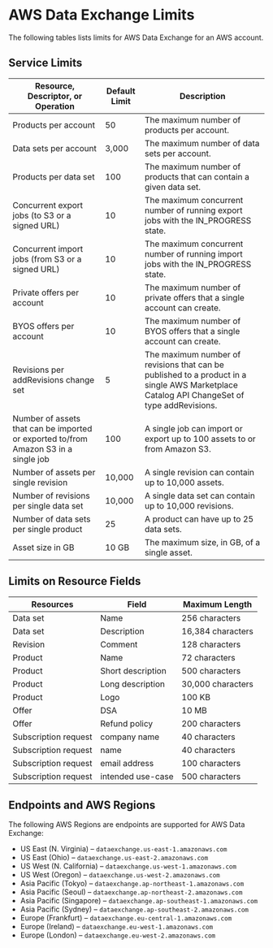 # AWS Data Exchange Limits<a name="limits"></a>

 The following tables lists limits for AWS Data Exchange for an AWS account\. 

## Service Limits<a name="limits-on-resource-fields"></a>


|  **Resource, Descriptor, or Operation**  |  **Default Limit**  |  **Description**  | 
| --- | --- | --- | 
| Products per account | 50 | The maximum number of products per account\. | 
| Data sets per account | 3,000 | The maximum number of data sets per account\. | 
| Products per data set | 100 | The maximum number of products that can contain a given data set\. | 
| Concurrent export jobs \(to S3 or a signed URL\) | 10 | The maximum concurrent number of running export jobs with the IN\_PROGRESS state\. | 
| Concurrent import jobs \(from S3 or a signed URL\) | 10 | The maximum concurrent number of running import jobs with the IN\_PROGRESS state\. | 
| Private offers per account | 10 | The maximum number of private offers that a single account can create\. | 
| BYOS offers per account | 10 | The maximum number of BYOS offers that a single account can create\. | 
| Revisions per addRevisions change set | 5 | The maximum number of revisions that can be published to a product in a single AWS Marketplace Catalog API ChangeSet of type addRevisions\. | 
| Number of assets that can be imported or exported to/from Amazon S3 in a single job | 100 | A single job can import or export up to 100 assets to or from Amazon S3\. | 
| Number of assets per single revision | 10,000  | A single revision can contain up to 10,000 assets\. | 
| Number of revisions per single data set  | 10,000  | A single data set can contain up to 10,000 revisions\. | 
| Number of data sets per single product | 25  | A product can have up to 25 data sets\.  | 
| Asset size in GB | 10 GB  | The maximum size, in GB, of a single asset\. | 

## Limits on Resource Fields<a name="limits-on-resource-fields"></a>


|  **Resources**  |  **Field**  |  **Maximum Length**  | 
| --- | --- | --- | 
| Data set | Name | 256 characters | 
| Data set | Description | 16,384 characters | 
| Revision | Comment | 128 characters | 
| Product | Name | 72 characters | 
| Product | Short description | 500 characters | 
| Product | Long description | 30,000 characters | 
| Product | Logo | 100 KB | 
| Offer | DSA | 10 MB | 
| Offer | Refund policy | 200 characters | 
| Subscription request | company name | 40 characters | 
| Subscription request | name | 40 characters | 
| Subscription request | email address | 100 characters | 
| Subscription request | intended use\-case | 500 characters | 

## Endpoints and AWS Regions<a name="api-endpoints"></a>

The following AWS Regions are endpoints are supported for AWS Data Exchange:
+ US East \(N\. Virginia\) – `dataexchange.us-east-1.amazonaws.com`
+ US East \(Ohio\) – `dataexchange.us-east-2.amazonaws.com`
+ US West \(N\. California\) – `dataexchange.us-west-1.amazonaws.com`
+ US West \(Oregon\) – `dataexchange.us-west-2.amazonaws.com`
+ Asia Pacific \(Tokyo\) – `dataexchange.ap-northeast-1.amazonaws.com`
+ Asia Pacific \(Seoul\) – `dataexchange.ap-northeast-2.amazonaws.com`
+ Asia Pacific \(Singapore\) – `dataexchange.ap-southeast-1.amazonaws.com`
+ Asia Pacific \(Sydney\) – `dataexchange.ap-southeast-2.amazonaws.com`
+ Europe \(Frankfurt\) – `dataexchange.eu-central-1.amazonaws.com`
+ Europe \(Ireland\) – `dataexchange.eu-west-1.amazonaws.com`
+ Europe \(London\) – `dataexchange.eu-west-2.amazonaws.com`